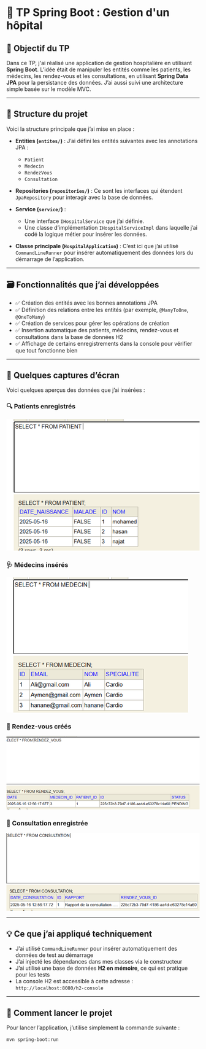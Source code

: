 # 🏥 TP Spring Boot : Gestion d'un hôpital

## 🎯 Objectif du TP

Dans ce TP, j'ai réalisé une application de gestion hospitalière en utilisant **Spring Boot**. L’idée était de manipuler les entités comme les patients, les médecins, les rendez-vous et les consultations, en utilisant **Spring Data JPA** pour la persistance des données. J’ai aussi suivi une architecture simple basée sur le modèle MVC.

---

## 🧱 Structure du projet

Voici la structure principale que j’ai mise en place :

- **Entities (`entites/`)** : J’ai défini les entités suivantes avec les annotations JPA :
  - `Patient`
  - `Medecin`
  - `RendezVous`
  - `Consultation`

- **Repositories (`repositories/`)** : Ce sont les interfaces qui étendent `JpaRepository` pour interagir avec la base de données.

- **Service (`service/`)** :
  - Une interface `IHospitalService` que j’ai définie.
  - Une classe d’implémentation `IHospitalServiceImpl` dans laquelle j’ai codé la logique métier pour insérer les données.

- **Classe principale (`HospitalApplication`)** : C’est ici que j’ai utilisé `CommandLineRunner` pour insérer automatiquement des données lors du démarrage de l’application.

---

## 🗃️ Fonctionnalités que j’ai développées

- ✅ Création des entités avec les bonnes annotations JPA
- ✅ Définition des relations entre les entités (par exemple, `@ManyToOne`, `@OneToMany`)
- ✅ Création de services pour gérer les opérations de création
- ✅ Insertion automatique des patients, médecins, rendez-vous et consultations dans la base de données H2
- ✅ Affichage de certains enregistrements dans la console pour vérifier que tout fonctionne bien

---

## 📸 Quelques captures d’écran

Voici quelques aperçus des données que j’ai insérées :

### 🔍 Patients enregistrés
![patients](screenshots/patients.PNG)

### 🩺 Médecins insérés
![medecins](screenshots/medecins.PNG)

### 📅 Rendez-vous créés
![rendezvous](screenshots/rendezvous.PNG)

### 📝 Consultation enregistrée
![consultations](screenshots/consultations.PNG)

---

## 💡 Ce que j’ai appliqué techniquement

- J’ai utilisé `CommandLineRunner` pour insérer automatiquement des données de test au démarrage
- J’ai injecté les dépendances dans mes classes via le constructeur
- J’ai utilisé une base de données **H2 en mémoire**, ce qui est pratique pour les tests
- La console H2 est accessible à cette adresse : `http://localhost:8080/h2-console`

---

## 🚀 Comment lancer le projet

Pour lancer l’application, j’utilise simplement la commande suivante :

```bash
mvn spring-boot:run
